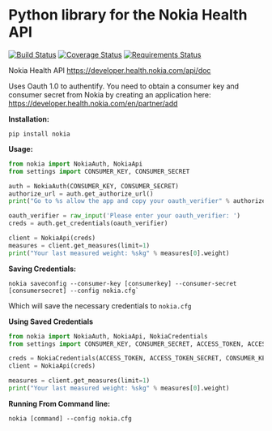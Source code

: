 # Python library for the Nokia Health API

[![Build Status](https://travis-ci.org/orcasgit/python-nokia.svg?branch=master)](https://travis-ci.org/orcasgit/python-nokia) [![Coverage Status](https://coveralls.io/repos/orcasgit/python-nokia/badge.png?branch=master)](https://coveralls.io/r/orcasgit/python-nokia?branch=master) [![Requirements Status](https://requires.io/github/orcasgit/python-nokia/requirements.svg?branch=requires-io-master)](https://requires.io/github/orcasgit/python-nokia/requirements/?branch=requires-io-master)

Nokia Health API
<https://developer.health.nokia.com/api/doc>

Uses Oauth 1.0 to authentify. You need to obtain a consumer key
and consumer secret from Nokia by creating an application
here: <https://developer.health.nokia.com/en/partner/add>

**Installation:**

    pip install nokia

**Usage:**

``` python
from nokia import NokiaAuth, NokiaApi
from settings import CONSUMER_KEY, CONSUMER_SECRET

auth = NokiaAuth(CONSUMER_KEY, CONSUMER_SECRET)
authorize_url = auth.get_authorize_url()
print("Go to %s allow the app and copy your oauth_verifier" % authorize_url)

oauth_verifier = raw_input('Please enter your oauth_verifier: ')
creds = auth.get_credentials(oauth_verifier)

client = NokiaApi(creds)
measures = client.get_measures(limit=1)
print("Your last measured weight: %skg" % measures[0].weight)
```
**Saving Credentials:**


	nokia saveconfig --consumer-key [consumerkey] --consumer-secret [consumersecret] --config nokia.cfg`

 Which will save the necessary credentials to `nokia.cfg`
 
 **Using Saved Credentials**
  
``` python
from nokia import NokiaAuth, NokiaApi, NokiaCredentials
from settings import CONSUMER_KEY, CONSUMER_SECRET, ACCESS_TOKEN, ACCESS_TOKEN_SECRET, USER_ID

creds = NokiaCredentials(ACCESS_TOKEN, ACCESS_TOKEN_SECRET, CONSUMER_KEY, CONSUMER_SECRET, USER_ID)
client = NokiaApi(creds)

measures = client.get_measures(limit=1)
print("Your last measured weight: %skg" % measures[0].weight)
```
 
 
 **Running From Command line:**

	nokia [command] --config nokia.cfg 


